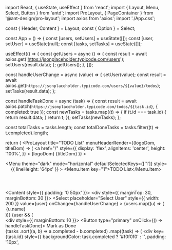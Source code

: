 import React, { useState, useEffect } from 'react';
import { Layout, Menu, Select, Button } from 'antd';
import ProLayout, { PageContainer } from '@ant-design/pro-layout';
import axios from 'axios';
import './App.css';

const { Header, Content } = Layout;
const { Option } = Select;

const App = () => {
  const [users, setUsers] = useState([]);
  const [user, setUser] = useState(null);
  const [tasks, setTasks] = useState([]);

  useEffect(() => {
    const getUsers = async () => {
      const result = await axios.get('https://jsonplaceholder.typicode.com/users');
      setUsers(result.data);
    };
    getUsers();
  }, []);

  const handleUserChange = async (value) => {
    setUser(value);
    const result = await axios.get(`https://jsonplaceholder.typicode.com/users/${value}/todos`);
    setTasks(result.data);
  };

  const handleTaskDone = async (task) => {
    const result = await axios.patch(`https://jsonplaceholder.typicode.com/todos/${task.id}`, { completed: true });
    const newTasks = tasks.map((t) => {
      if (t.id === task.id) {
        return result.data;
      }
      return t;
    });
    setTasks(newTasks);
  };

  const totalTasks = tasks.length;
  const totalDoneTasks = tasks.filter((t) => t.completed).length;

  return (
    <ProLayout
      title="TODO List"
      menuHeaderRender={(logoDom, titleDom) => (
        <a
          href="/"
          style={{
            display: 'flex',
            alignItems: 'center',
            height: '100%',
          }}
        >
          {logoDom}
          {titleDom}
        </a>
      )}
    >
      <PageContainer>
        <Layout className="layout">
          <Header>
            <Menu
              theme="dark"
              mode="horizontal"
              defaultSelectedKeys={['1']}
              style={{ lineHeight: '64px' }}
            >
              <Menu.Item key="1">TODO List</Menu.Item>
            </Menu>
          </Header>
          <Content style={{ padding: '0 50px' }}>
            <div style={{ marginTop: 30, marginBottom: 30 }}>
              <Select
                placeholder="Select User"
                style={{ width: 200 }}
                value={user}
                onChange={handleUserChange}
              >
                {users.map((u) => (
                  <Option value={u.id} key={u.id}>
                    {u.name}
                  </Option>
                ))}
              </Select>
            </div>
            {user && (
              <div>
                <div style={{ marginBottom: 10 }}>
                  <Button type="primary" onClick={() => handleTaskDone}>
                    Mark as Done
                  </Button>
                </div>
                {tasks
                  .sort((a, b) => a.completed - b.completed)
                  .map((task) => (
                    <div
                      key={task.id}
                      style={{
                        backgroundColor: task.completed ? '#f0f0f0' : '',
                        padding: '10px',
                       
